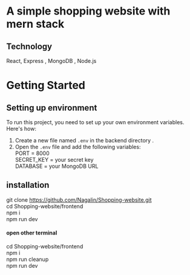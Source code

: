 
# A simple shopping website with mern stack

## Technology
React, Express , MongoDB , Node.js

# Getting Started

## Setting up environment
To run this project, you need to set up your own environment variables. Here's how: 
1. Create a new file named `.env` in the backend directory . 
2.  Open the `.env` file and add the following variables:
     <br /> PORT = 8000 <br />
     SECRET_KEY = your secret key <br />
     DATABASE = your MongoDB URL <br />

## installation
git clone https://github.com/Nagalin/Shopping-website.git <br />
cd Shopping-website/frontend <br />
npm i <br />
npm run dev <br />

#### open other terminal
cd Shopping-website/frontend <br />
npm i <br />
npm run cleanup <br />
npm run dev <br />
